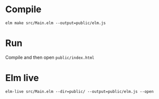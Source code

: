 
# Compile

    elm make src/Main.elm --output=public/elm.js

# Run

Compile and then open `public/index.html`

# Elm live

    elm-live src/Main.elm --dir=public/ --output=public/elm.js --open
